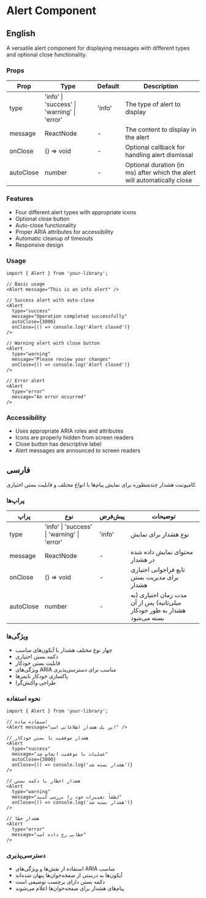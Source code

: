 # Alert Component

## English

A versatile alert component for displaying messages with different types and optional close functionality.

### Props

| Prop | Type | Default | Description |
|------|------|---------|-------------|
| type | 'info' \| 'success' \| 'warning' \| 'error' | 'info' | The type of alert to display |
| message | ReactNode | - | The content to display in the alert |
| onClose | () => void | - | Optional callback for handling alert dismissal |
| autoClose | number | - | Optional duration (in ms) after which the alert will automatically close |

### Features

- Four different alert types with appropriate icons
- Optional close button
- Auto-close functionality
- Proper ARIA attributes for accessibility
- Automatic cleanup of timeouts
- Responsive design

### Usage

```tsx
import { Alert } from 'your-library';

// Basic usage
<Alert message="This is an info alert" />

// Success alert with auto-close
<Alert 
  type="success"
  message="Operation completed successfully"
  autoClose={3000}
  onClose={() => console.log('Alert closed')}
/>

// Warning alert with close button
<Alert 
  type="warning"
  message="Please review your changes"
  onClose={() => console.log('Alert closed')}
/>

// Error alert
<Alert
  type="error"
  message="An error occurred"
/>
```

### Accessibility

- Uses appropriate ARIA roles and attributes
- Icons are properly hidden from screen readers
- Close button has descriptive label
- Alert messages are announced to screen readers

## فارسی

کامپوننت هشدار چندمنظوره برای نمایش پیام‌ها با انواع مختلف و قابلیت بستن اختیاری.

### پراپ‌ها

| پراپ | نوع | پیش‌فرض | توضیحات |
|------|------|---------|----------|
| type | 'info' \| 'success' \| 'warning' \| 'error' | 'info' | نوع هشدار برای نمایش |
| message | ReactNode | - | محتوای نمایش داده شده در هشدار |
| onClose | () => void | - | تابع فراخوانی اختیاری برای مدیریت بستن هشدار |
| autoClose | number | - | مدت زمان اختیاری (به میلی‌ثانیه) پس از آن هشدار به طور خودکار بسته می‌شود |

### ویژگی‌ها

- چهار نوع مختلف هشدار با آیکون‌های مناسب
- دکمه بستن اختیاری
- قابلیت بستن خودکار
- ویژگی‌های ARIA مناسب برای دسترسی‌پذیری
- پاکسازی خودکار تایمرها
- طراحی واکنش‌گرا

### نحوه استفاده

```tsx
import { Alert } from 'your-library';

// استفاده ساده
<Alert message="این یک هشدار اطلاعاتی است" />

// هشدار موفقیت با بستن خودکار
<Alert 
  type="success"
  message="عملیات با موفقیت انجام شد"
  autoClose={3000}
  onClose={() => console.log('هشدار بسته شد')}
/>

// هشدار اخطار با دکمه بستن
<Alert 
  type="warning"
  message="لطفاً تغییرات خود را بررسی کنید"
  onClose={() => console.log('هشدار بسته شد')}
/>

// هشدار خطا
<Alert
  type="error"
  message="خطایی رخ داده است"
/>
```

### دسترسی‌پذیری

- استفاده از نقش‌ها و ویژگی‌های ARIA مناسب
- آیکون‌ها به درستی از صفحه‌خوان‌ها پنهان شده‌اند
- دکمه بستن دارای برچسب توصیفی است
- پیام‌های هشدار برای صفحه‌خوان‌ها اعلام می‌شوند